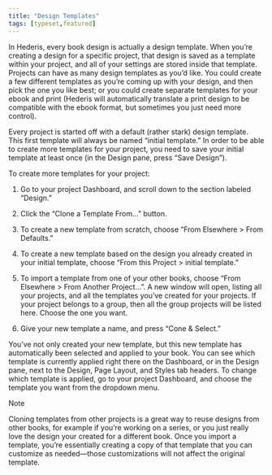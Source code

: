 ```yaml
---
title: "Design Templates"
tags: [typeset,featured]
---
```

 
<html><body><section data-type="chapter" class="hsecchapter" data-hederis-type="hsecchapter" id="design-templates" data-pi-attrs="id: design-templates; data-tags: typeset,featured;" role="doc-chapter" data-tags="typeset,featured" data-author-name=" " data-book-title=" " title="Design Templates"><p class="hblkp" data-hederis-type="hblkp" id="p45VyLiUt">In Hederis, every book design is actually a design template. When you&#8217;re creating a design for a specific project, that design is saved as a template within your project, and all of your settings are stored inside that template. Projects can have as many design templates as you&#8217;d like. You could create a few different templates as you&#8217;re coming up with your design, and then pick the one you like best; or you could create separate templates for your ebook and print (Hederis will automatically translate a print design to be compatible with the ebook format, but sometimes you just need more control).</p><p class="hblkp" data-hederis-type="hblkp" id="pca6qjVaL">Every project is started off with a default (rather stark) design template. This first template will always be named &#8220;initial template.&#8221; In order to be able to create more templates for your project, you need to save your initial template at least once (in the Design pane, press &#8220;Save Design&#8221;).</p><p class="hblkp" data-hederis-type="hblkp" id="p7ljOugzU">To create more templates for your project:</p><ol class="hwprnumlist" data-hederis-type="hwprnumlist" id="pb5wdB2ea"><li class="hblkoli" data-hederis-type="hblkoli" id="lixzYiPTxc"><p class="hblkoli" data-hederis-type="hblklip" id="p0LJtuPeO">Go to your project Dashboard, and scroll down to the section labeled &#8220;Design.&#8221;</p></li><li class="hblkoli" data-hederis-type="hblkoli" id="liqhWAmyUP"><p class="hblkoli" data-hederis-type="hblklip" id="peH4p7dYD">Click the &#8220;Clone a Template From&#8230;&#8221; button.</p></li><li class="hblkoli" data-hederis-type="hblkoli" id="li8xzxrdf0"><p class="hblkoli" data-hederis-type="hblklip" id="peoqyFDYQ">To create a new template from scratch, choose &#8220;From Elsewhere &gt; From Defaults.&#8221;</p></li><li class="hblkoli" data-hederis-type="hblkoli" id="liFyxaItYb"><p class="hblkoli" data-hederis-type="hblklip" id="p3l5F0OoO">To create a new template based on the design you already created in your initial template, choose &#8220;From this Project &gt; initial template.&#8221;</p></li><li class="hblkoli" data-hederis-type="hblkoli" id="liVRIHzEDy"><p class="hblkoli" data-hederis-type="hblklip" id="piOizGSF4">To import a template from one of your other books, choose &#8220;From Elsewhere &gt; From Another Project&#8230;&#8221;. A new window will open, listing all your projects, and all the templates you&#8217;ve created for your projects. If your project belongs to a group, then all the group projects will be listed here. Choose the one you want.</p></li><li class="hblkoli" data-hederis-type="hblkoli" id="liAsS4uz68"><p class="hblkoli" data-hederis-type="hblklip" id="p7QyZuhby">Give your new template a name, and press &#8220;Cone &amp; Select.&#8221;</p></li></ol><p class="hblkp" data-hederis-type="hblkp" id="pXK8zuH8H">You&#8217;ve not only created your new template, but this new template has automatically been selected and applied to your book. You can see which template is currently applied right there on the Dashboard, or in the Design pane, next to the Design, Page Layout, and Styles tab headers. To change which template is applied, go to your project Dashboard, and choose the template you want from the dropdown menu.</p><aside class="hwprbox box" data-hederis-type="hwprbox" id="p06BT6oGv" data-type="sidebar"><p class="hblktype" data-hederis-type="hblktype" id="pVtQ2mFJd">Note</p><p class="hblkp" data-hederis-type="hblkp" id="p3R2YHk2s">Cloning templates from other projects is a great way to reuse designs from other books, for example if you&#8217;re working on a series, or you just really love the design your created for a different book. Once you import a template, you&#8217;re essentially creating a copy of that template that you can customize as needed&#8212;those customizations will not affect the original template.</p></aside></section></body></html>
